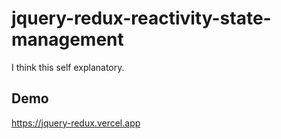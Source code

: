 # jquery-redux-reactivity-state-management

I think this self explanatory.

## Demo

https://jquery-redux.vercel.app

